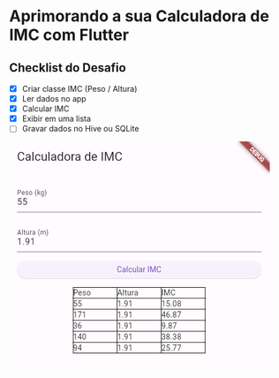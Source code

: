 # Aprimorando a sua Calculadora de IMC com Flutter

## Checklist do Desafio
- [x] Criar classe IMC (Peso / Altura)​
- [x] Ler dados no app​
- [x] Calcular IMC ​
- [x] Exibir em uma lista
- [ ] Gravar dados no Hive ou SQLite​

![Calculadora de IMC](./Screenshot.png)

